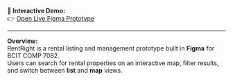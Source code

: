 **🎯 Interactive Demo:**  
👉 [Open Live Figma Prototype](https://www.figma.com/proto/i8tfAPB6F8q00zqZdiOR6O/Material-Symbols--Icons--Pro--Community-?type=design&node-id=117-108&t=JsTMUlPTdKqozCY6-0&scaling=scale-down&page-id=117%3A82&starting-point-node-id=117%3A108)

---

**Overview:**  
RentRight is a rental listing and management prototype built in **Figma** for BCIT COMP 7082.  
Users can search for rental properties on an interactive map, filter results, and switch between **list** and **map** views.
